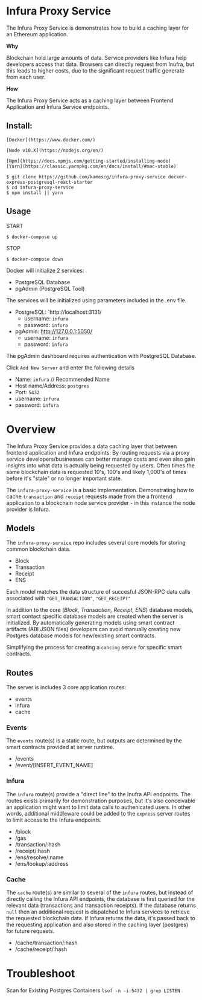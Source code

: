 # Infura Proxy Service

The Infura Proxy Service is demonstrates how to build a caching layer for an Ethereum application.

**Why**

Blockchain hold large amounts of data. Service providers like Infura help developers access that data. Browsers can directly request from Inufra, but this leads to higher costs, due to the significant request traffic generate from each user.

**How**

The Infura Proxy Service acts as a caching layer between Frontend Application and Infura Service endpoints.

## Install:

```
[Docker](https://www.docker.com/)
```

```
[Node v10.X](https://nodejs.org/en/)
```

```
[Npm](https://docs.npmjs.com/getting-started/installing-node)
[Yarn](https://classic.yarnpkg.com/en/docs/install/#mac-stable)
```

```
$ git clone https://github.com/kamescg/infura-proxy-service docker-express-postgresql-react-starter
$ cd infura-proxy-service
$ npm install || yarn
```

## Usage

START

```
$ docker-compose up
```

STOP

```
$ docker-compose down
```

Docker will initialize 2 services:

- PostgreSQL Database
- pgAdmin (PostgreSQL Tool)

The services will be initialized using parameters included in the .env file.

- PostgreSQL: `http://localhost:3131/
  - username: `infura`
  - password: `infura`
- pgAdmin: http://127.0.0.1:5050/
  - username: `infura`
  - password: `infura`

The pgAdmin dashboard requires authentication with PostgreSQL Database.

Click `Add New Server` and enter the following details

- Name: `infura` // Recommended Name
- Host name/Address: `postgres`
- Port: `5432`
- username: `infura`
- password: `infura`

# Overview

The Infura Proxy Service provides a data caching layer that between frontend application and Infura endpoints. By routing requests via a proxy service developers/businesses can better manage costs and even also gain insights into what data is actually being requested by users. Often times the same blockchain data is requested 10's, 100's and likely 1,000's of times before it's "stale" or no longer important state.

The `infura-proxy-service` is a basic implementation. Demonstrating how to cache `transaction` and `receipt` requests made from the a frontend application to a blockchain node service provider - in this instance the node provider is Infura.

## Models

The `infura-proxy-service` repo includes several core models for storing common blockchain data.

- Block
- Transaction
- Receipt
- ENS

Each model matches the data structure of succesful JSON-RPC data calls associated with `"GET_TRANSACTION"`, `"GET_RECEIPT"`

In addition to the core (_Block, Transaction, Receipt, ENS_) database models, smart contact specific database models are created when the server is initialized. By automatically generating models using smart contract artifacts (ABI JSON files) developers can avoid manually creating new Postgres database models for new/existing smart contracts.

Simplifying the process for creating a `cahcing` servie for specific smart contracts.

## Routes

The server is includes 3 core application routes:

- events
- infura
- cache

### Events

The `events` route(s) is a static route, but outputs are determined by the smart contracts provided at server runtime.

- /events
- /event/[INSERT_EVENT_NAME]

### Infura

The `infura` route(s) provide a "direct line" to the Inufra API endpoints. The routes exists primarily for demonstration purposes, but it's also conceivable an application might want to limit data calls to authenicated users. In other words, additional middleware could be added to the `express` server routes to limit access to the Infura endpoints.

- /block
- /gas
- /transaction/:hash
- /receipt/:hash
- /ens/resolve/:name
- /ens/lookup/:address

### Cache

The `cache` route(s) are similar to several of the `infura` routes, but instead of directly calling the Infura API endpoints, the database is first queried for the relevant data (transactions and transaction receipts). If the database returns `null` then an additional request is dispatched to Infura services to retrieve the requested blockchain data. If Infura returns the data, it's passed back to the requesting application and also stored in the caching layer (postgres) for future requests.

- /cache/transaction/:hash
- /cache/receipt/:hash

# Troubleshoot

Scan for Existing Postgres Containers
`lsof -n -i:5432 | grep LISTEN`
